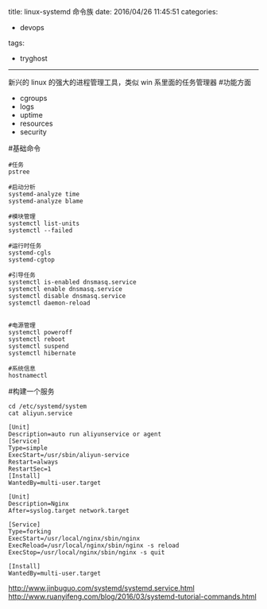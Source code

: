 title: linux-systemd 命令族
date: 2016/04/26 11:45:51
categories:

 - devops 


tags:

- tryghost

---

新兴的 linux 的强大的进程管理工具，类似 win 系里面的任务管理器
#功能方面
 * cgroups
 * logs
 * uptime 
 * resources
 * security


#基础命令
```langauge-bash
#任务
pstree

#启动分析
systemd-analyze time
systemd-analyze blame

#模块管理
systemctl list-units
systemctl --failed

#运行时任务
systemd-cgls
systemd-cgtop 

#引导任务
systemctl is-enabled dnsmasq.service
systemctl enable dnsmasq.service
systemctl disable dnsmasq.service
systemctl daemon-reload


#电源管理
systemctl poweroff
systemctl reboot
systemctl suspend
systemctl hibernate

#系统信息
hostnamectl
```

#构建一个服务
```language-bash
cd /etc/systemd/system
cat aliyun.service 

[Unit]
Description=auto run aliyunservice or agent
[Service]
Type=simple
ExecStart=/usr/sbin/aliyun-service
Restart=always 
RestartSec=1
[Install]
WantedBy=multi-user.target
```
```language-bash
[Unit]
Description=Nginx
After=syslog.target network.target

[Service]
Type=forking
ExecStart=/usr/local/nginx/sbin/nginx
ExecReload=/usr/local/nginx/sbin/nginx -s reload
ExecStop=/usr/local/nginx/sbin/nginx -s quit

[Install]
WantedBy=multi-user.target

```

http://www.jinbuguo.com/systemd/systemd.service.html
http://www.ruanyifeng.com/blog/2016/03/systemd-tutorial-commands.html




